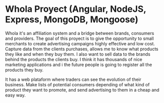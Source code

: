 Whola Proyect (Angular, NodeJS, Express, MongoDB, Mongoose)
============

Whola it's an affiliation system and a bridge between brands, consumers and providers.  The goal of this proyect is to give the opportunity to small merchants to create advertising campaigns highly effective and low cost. Capture data from the clients purchases, allows me to know what products they like and when they buy them. I also want to sell data to the brands behind the products the clients buy. I think it has thousands of nice marketing applications and i the future people is going to register all the products they buy.

It has a web plataform where traders can see the evolution of their business. Make lists of potential consumers depending of what kind of product they want to promote, and send advertising to them in a cheap and easy way. 
